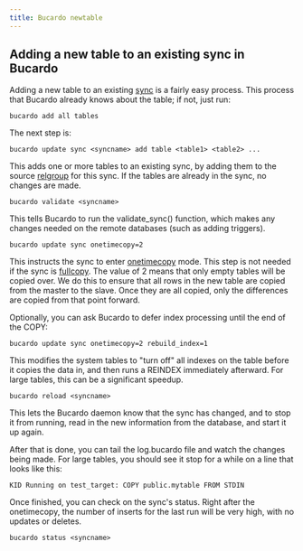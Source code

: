```yaml
---
title: Bucardo newtable
---
```


Adding a new table to an existing sync in Bucardo
-------------------------------------------------

Adding a new table to an existing [sync](/Bucardo/object_types/sync) is a fairly easy process. This process that Bucardo already knows about the table; if not, just run:

    bucardo add all tables

The next step is:

    bucardo update sync <syncname> add table <table1> <table2> ...

This adds one or more tables to an existing sync, by adding them to
the source [relgroup](/Bucardo/object_types/relgroup) for this sync.
If the tables are already in the sync, no changes are made.

    bucardo validate <syncname>

This tells Bucardo to run the validate_sync() function, which makes any changes needed on the remote databases (such as adding triggers).

    bucardo update sync onetimecopy=2

This instructs the sync to enter [onetimecopy](/Bucardo/operations/onetimecopy) mode. This step is not needed if the sync is [fullcopy](/Bucardo/object_types/fullcopy). The value of 2 means that only empty tables will be copied over. We do this to ensure that all rows in the new table are copied from the master to the slave. Once they are all copied, only the differences are copied from that point forward.

Optionally, you can ask Bucardo to defer index processing until the end of the COPY:

    bucardo update sync onetimecopy=2 rebuild_index=1

This modifies the system tables to "turn off" all indexes on the table before it copies the data in, and then runs a REINDEX immediately afterward. For large tables, this can be a significant speedup.

    bucardo reload <syncname>

This lets the Bucardo daemon know that the sync has changed, and to stop it from running, read in the new information from the database, and start it up again.

After that is done, you can tail the log.bucardo file and watch the changes being made. For large tables, you should see it stop for a while on a line that looks like this:

    KID Running on test_target: COPY public.mytable FROM STDIN

Once finished, you can check on the sync's status. Right after the onetimecopy, the number of inserts for the last run will be very high, with no updates or deletes.

    bucardo status <syncname>
